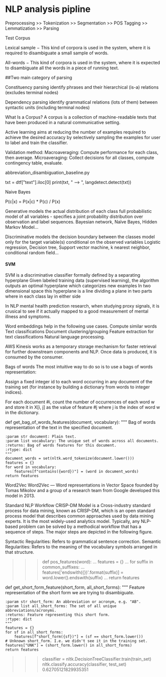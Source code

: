 # NLP analysis pipline

Preprocessing >> Tokenization >> Segmentation >> POS Tagging >> Lemmatization >> Parsing

Test Corpus

Lexical sample − This kind of corpora is used in the system, where it is required to disambiguate a small sample of words.

All-words − This kind of corpora is used in the system, where it is expected to disambiguate all the words in a piece of running text.

##Two main category of parsing

Constituency parsing
identify phrases and their hierarchical (is-a) relations (excludes terminal nodes)

Dependency parsing
identify grammatical relations (lots of them) between syntactic units (including terminal nodes)

What Is a Corpus?
A corpus is a collection of machine-readable texts that have been produced in a natural communicative setting. 

Active learning aims at reducing the number of examples required to achieve the desired accuracy by selectively sampling the examples for user to label and train the classifier.

Validation method:
Macroaveraging: Compute performance for each class, then average.
Microaveraging: Collect decisions for all classes, compute contingency table, evaluate.

abbreviation_disambiguation_baseline.py

txt = dtf["text"].iloc[0]
print(txt, " --> ", langdetect.detect(txt))

Naive Bayes

P(c|x) = P(x|c) * P(c) / P(x)

Generative
models the actual distribution of each class
full probabilistic model of all variables - specifies a joint probability distribution over observation and label sequences. 
Bayesian network, Naïve Bayes, Hidden Markov Model…

Discriminative
models the decision boundary between the classes
model only for the target variable(s) conditional on the observed variables
Logistic regression, Decision tree, Support vector machine, k nearest neighbor, conditional random field…

#### SVM
SVM is a discriminative classifier formally defined by a separating hyperplane
Given labeled training data (supervised learning), the algorithm outputs an optimal hyperplane which categorizes new examples
In two dimensional space this hyperplane is a line dividing a plane in two parts where in each class lay in either side

In NLP mental health prediction research, when studying proxy signals, it is crusical to see if it actually mapped to a good measurement of mental illness and symptoms.

Word embeddings help in the following use cases.
Compute similar words
Text classifications
Document clustering/grouping
Feature extraction for text classifications
Natural language processing.

AWS Kinesis works as a temporary storage mechanism for faster retrieval for further downstream components and NLP. Once data is produced, it is consumed by the consumer. 

Bags of words
The most intuitive way to do so is to use a bags of words representation:

Assign a fixed integer id to each word occurring in any document of the training set (for instance by building a dictionary from words to integer indices).

For each document #i, count the number of occurrences of each word w and store it in X[i, j] as the value of feature #j where j is the index of word w in the dictionary.

def get_bag_of_words_features(document, vocabulary):
    """
    Bag of words representation of the text in the specified document.

    :param str document: Plain text.
    :param list vocabulary: The unique set of words across all documents.
    :returns: Bag of words features for this document.
    :rtype: dict
    """
    document_words = set(nltk.word_tokenize(document.lower()))
    features = {}
    for word in vocabulary:
        features[f"contains({word})"] = (word in document_words)
    return features
    
Word2Vec
Word2Vec — Word representations in Vector Space founded by Tomas Mikolov and a group of a research team from Google developed this model in 2013.

Standard NLP Workflow
CRISP-DM Model is a Cross-industry standard process for data mining, known as CRISP-DM, which is an open standard process model that describes common approaches used by data mining experts. It is the most widely-used analytics model. Typically, any NLP-based problem can be solved by a methodical workflow that has a sequence of steps. The major steps are depicted in the following figure.

Syntactic Regularities: Refers to grammatical sentence correction.
Semantic Regularities: Refers to the meaning of the vocabulary symbols arranged in that structure.


>>> def pos_features(word):
...     features = {}
...     for suffix in common_suffixes:
...         features['endswith({})'.format(suffix)] = word.lower().endswith(suffix)
...     return features


def get_short_form_feature(short_form, all_short_forms):
    """
    Feature representation of the short form we are trying to disambiguate.

    :param str short_form: An abbreviation or acronym, e.g. "AB".
    :param list all_short_forms: The set of all unique abbreviations/acronyms.
    :returns: Feature representing this short form.
    :rtype: dict
    """
    features = {}
    for sf in all_short_forms:
        features[f"short_form({sf})"] = (sf == short_form.lower())
    # Unknown short_form. I.e. we didn't see it in the training set.
    features["UNK"] = (short_form.lower() in all_short_forms)
    return features
    
>>> classifier = nltk.DecisionTreeClassifier.train(train_set)
>>> nltk.classify.accuracy(classifier, test_set)
0.62705121829935351
